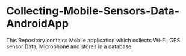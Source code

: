 # Collecting-Mobile-Sensors-Data-AndroidApp
This Repository contains Mobile application which collects Wi-Fi, GPS sensor Data, Microphone and stores in a database.
